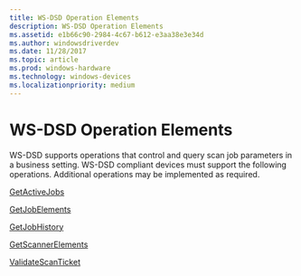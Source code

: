 ```yaml
---
title: WS-DSD Operation Elements
description: WS-DSD Operation Elements
ms.assetid: e1b66c90-2984-4c67-b612-e3aa38e3e34d
ms.author: windowsdriverdev
ms.date: 11/28/2017
ms.topic: article
ms.prod: windows-hardware
ms.technology: windows-devices
ms.localizationpriority: medium
---
```


# WS-DSD Operation Elements


WS-DSD supports operations that control and query scan job parameters in a business setting. WS-DSD compliant devices must support the following operations. Additional operations may be implemented as required.

[GetActiveJobs](getactivejobs.md)

[GetJobElements](getjobelements.md)

[GetJobHistory](getjobhistory.md)

[GetScannerElements](getscannerelements.md)

[ValidateScanTicket](validatescanticket.md)

 

 





